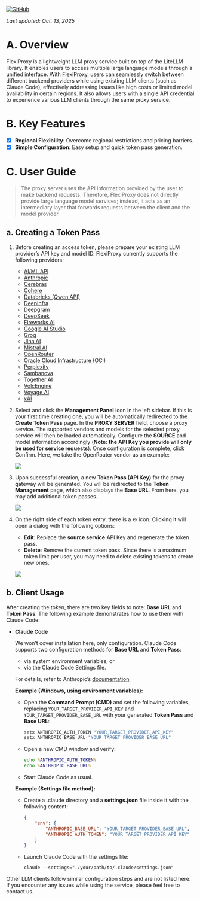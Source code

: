 [![GitHub](https://img.shields.io/badge/GitHub-0.8.2-blue?logo=github)](https://github.com/SanChai20/Flexi-Proxy)

*Last updated: Oct. 13, 2025*

# A. Overview

FlexiProxy is a lightweight LLM proxy service built on top of the LiteLLM library. It enables users to access multiple large language models through a unified interface. With FlexiProxy, users can seamlessly switch between different backend providers while using existing LLM clients (such as Claude Code), effectively addressing issues like high costs or limited model availability in certain regions. It also allows users with a single API credential to experience various LLM clients through the same proxy service.

# B. Key Features

- [x] **Regional Flexibility**: Overcome regional restrictions and pricing barriers.
- [x] **Simple Configuration**: Easy setup and quick token pass generation.

# C. User Guide

> The proxy server uses the API information provided by the user to make backend requests. Therefore, FlexiProxy does not directly provide large language model services; instead, it acts as an intermediary layer that forwards requests between the client and the model provider.

## a. Creating a Token Pass

1. Before creating an access token, please prepare your existing LLM provider’s API key and model ID. FlexiProxy currently supports the following providers:

   - [AI/ML API](https://aimlapi.com/)
   - [Anthropic](https://anthropic.com/)
   - [Cerebras](https://cerebras.ai/)
   - [Cohere](https://cohere.com/)
   - [Databricks (Qwen API)](https://databricks.com/)
   - [DeepInfra](https://deepinfra.com/)
   - [Deepgram](https://deepgram.com/)
   - [DeepSeek](https://deepseek.com/)
   - [Fireworks AI](https://fireworks.ai/)
   - [Google AI Studio](https://aistudio.google.com/)
   - [Groq](https://groq.com/)
   - [Jina AI](https://jina.ai/)
   - [Mistral AI](https://mistral.ai/)
   - [OpenRouter](https://openrouter.ai/)
   - [Oracle Cloud Infrastructure (OCI)](https://oracle.com/cloud/)
   - [Perplexity](https://perplexity.ai/)
   - [Sambanova](https://sambanova.ai/)
   - [Together AI](https://together.ai/)
   - [VolcEngine](https://volcengine.com/)
   - [Voyage AI](https://voyageai.com/)
   - [xAI](https://x.ai/)


2. Select and click the **Management Panel** icon in the left sidebar. If this is your first time creating one, you will be automatically redirected to the **Create Token Pass** page. In the **PROXY SERVER** field, choose a proxy service. The supported vendors and models for the selected proxy service will then be loaded automatically. Configure the **SOURCE** and model information accordingly (**Note: the API Key you provide will only be used for service requests**). Once configuration is complete, click Confirm. Here, we take the OpenRouter vendor as an example:

    ![](https://flexiproxy.com/screenshots/en/create.PNG)

3. Upon successful creation, a new **Token Pass (API Key)** for the proxy gateway will be generated. You will be redirected to the **Token Management** page, which also displays the **Base URL**. From here, you may add additional token passes.
   
    ![](https://flexiproxy.com/screenshots/en/manage.PNG)


4. On the right side of each token entry, there is a ⚙ icon. Clicking it will open a dialog with the following options:

   - **Edit**: Replace the **source service** API Key and regenerate the token pass.
   - **Delete**: Remove the current token pass. Since there is a maximum token limit per user, you may need to delete existing tokens to create new ones.

    ![](https://flexiproxy.com/screenshots/en/modify.PNG)

## b. Client Usage

After creating the token, there are two key fields to note: **Base URL** and **Token Pass**. The following example demonstrates how to use them with Claude Code:

- **Claude Code**

    We won’t cover installation here, only configuration. Claude Code supports two configuration methods for **Base URL** and **Token Pass**:

    - via system environment variables, or
    - via the Claude Code Settings file.

    For details, refer to Anthropic’s [documentation](https://docs.anthropic.com/en/docs/claude-code/llm-gateway#litellm-configuration)

    **Example (Windows, using environment variables):**
    - Open the **Command Prompt (CMD)** and set the following variables, replacing `YOUR_TARGET_PROVIDER_API_KEY` and `YOUR_TARGET_PROVIDER_BASE_URL` with your generated **Token Pass** and **Base URL**:
        ```cmd
        setx ANTHROPIC_AUTH_TOKEN "YOUR_TARGET_PROVIDER_API_KEY"
        setx ANTHROPIC_BASE_URL "YOUR_TARGET_PROVIDER_BASE_URL"
        ```
    - Open a new CMD window and verify:
        ```cmd
        echo %ANTHROPIC_AUTH_TOKEN%
        echo %ANTHROPIC_BASE_URL%
        ```
    - Start Claude Code as usual.

    **Example (Settings file method):**

    - Create a .claude directory and a **settings.json** file inside it with the following content:
        ```json
        {
            "env": {
                "ANTHROPIC_BASE_URL": "YOUR_TARGET_PROVIDER_BASE_URL",
                "ANTHROPIC_AUTH_TOKEN": "YOUR_TARGET_PROVIDER_API_KEY"
            }
        }
        ```
    - Launch Claude Code with the settings file:
        ```
        claude --settings="./your/path/to/.claude/settings.json"
        ```

Other LLM clients follow similar configuration steps and are not listed here. If you encounter any issues while using the service, please feel free to contact us.